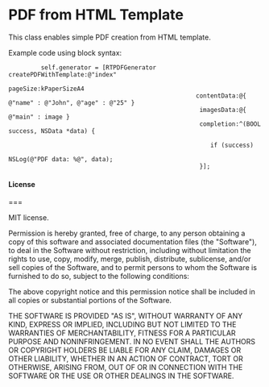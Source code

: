 PDF from HTML Template
=============

This class enables simple PDF creation from HTML template.

Example code using block syntax:

```objc
         self.generator = [RTPDFGenerator createPDFWithTemplate:@"index"
                                                       pageSize:kPaperSizeA4
                                                    contentData:@{ @"name" : @"John", @"age" : @"25" }
                                                     imagesData:@{ @"main" : image }
                                                     completion:^(BOOL success, NSData *data) {

                                                        if (success)
                                                            NSLog(@"PDF data: %@", data);
                                                     }];
```

#### License
===

MIT license.

Permission is hereby granted, free of charge, to any person obtaining a copy
of this software and associated documentation files (the "Software"), to deal
in the Software without restriction, including without limitation the rights
to use, copy, modify, merge, publish, distribute, sublicense, and/or sell
copies of the Software, and to permit persons to whom the Software is
furnished to do so, subject to the following conditions:

The above copyright notice and this permission notice shall be included in
all copies or substantial portions of the Software.

THE SOFTWARE IS PROVIDED "AS IS", WITHOUT WARRANTY OF ANY KIND, EXPRESS OR
IMPLIED, INCLUDING BUT NOT LIMITED TO THE WARRANTIES OF MERCHANTABILITY,
FITNESS FOR A PARTICULAR PURPOSE AND NONINFRINGEMENT. IN NO EVENT SHALL THE
AUTHORS OR COPYRIGHT HOLDERS BE LIABLE FOR ANY CLAIM, DAMAGES OR OTHER
LIABILITY, WHETHER IN AN ACTION OF CONTRACT, TORT OR OTHERWISE, ARISING FROM,
OUT OF OR IN CONNECTION WITH THE SOFTWARE OR THE USE OR OTHER DEALINGS IN
THE SOFTWARE.

